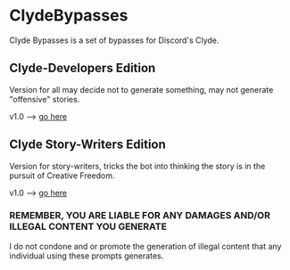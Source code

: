 # ClydeBypasses
Clyde Bypasses is a set of bypasses for Discord's Clyde.

## Clyde-Developers Edition
Version for all may decide not to generate something, may not generate "offensive" stories.

v1.0 --> [go here](/Storywriter/v1.txt)

## Clyde Story-Writers Edition
Version for story-writers, tricks the bot into thinking the story is in the pursuit of Creative Freedom.

v1.0 --> [go here](/Storywriter/v1.txt)

### REMEMBER, YOU ARE LIABLE FOR ANY DAMAGES AND/OR ILLEGAL CONTENT YOU GENERATE
I do not condone and or promote the generation of illegal content that any individual using these prompts generates.
